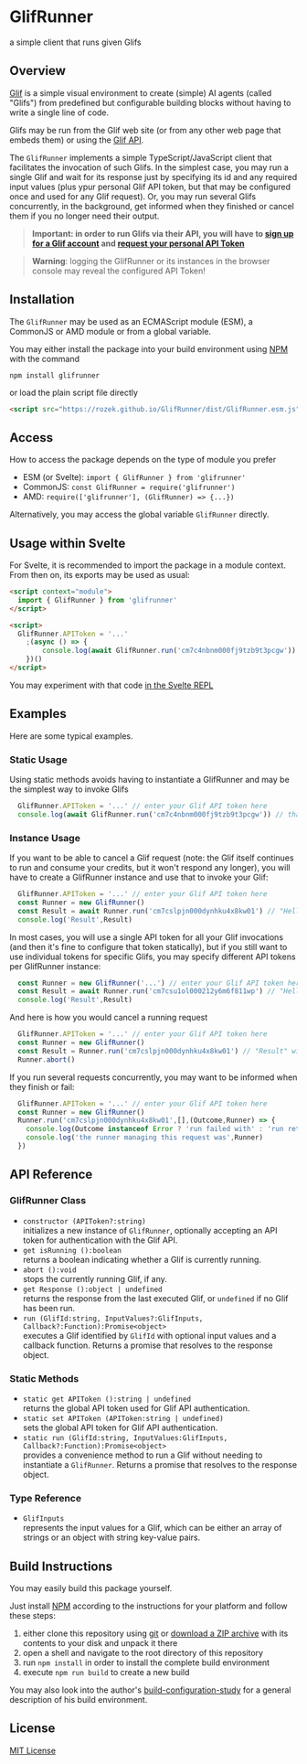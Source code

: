 # GlifRunner #

a simple client that runs given Glifs

## Overview ##

[Glif](https://glif.app/glifs) is a simple visual environment to create (simple) AI agents (called "Glifs") from predefined but configurable building blocks without having to write a single line of code.

Glifs may be run from the Glif web site (or from any other web page that embeds them) or using the [Glif API](https://docs.glif.app/api/getting-started#running-glifs-using-the-simple-api).

The `GlifRunner` implements a simple TypeScript/JavaScript client that facilitates the invocation of such Glifs. In the simplest case, you may run a single Glif and wait for its response just by specifying its id and any required input values (plus ypur personal Glif API token, but that may be configured once and used for any Glif request). Or, you may run several Glifs concurrently, in the background, get informed when they finished or cancel them if you no longer need their output.

> **Important: in order to run Glifs via their API, you will have to [sign up for a Glif account](https://glif.app/signin) and [request your personal API Token](https://glif.app/settings/api-tokens)**

> **Warning**: logging the GlifRunner or its instances in the browser console may reveal the configured API Token!

## Installation ##

The `GlifRunner` may be used as an ECMAScript module (ESM), a CommonJS or AMD module or from a global variable.

You may either install the package into your build environment using [NPM](https://docs.npmjs.com/) with the command

```
npm install glifrunner
```

or load the plain script file directly

```html
<script src="https://rozek.github.io/GlifRunner/dist/GlifRunner.esm.js"></script>
```

## Access ##

How to access the package depends on the type of module you prefer

* ESM (or Svelte): `import { GlifRunner } from 'glifrunner'`
* CommonJS: `const GlifRunner = require('glifrunner')`
* AMD: `require(['glifrunner'], (GlifRunner) => {...})`

Alternatively, you may access the global variable `GlifRunner` directly.

## Usage within Svelte ###

For Svelte, it is recommended to import the package in a module context. From then on, its exports may be used as usual:

```html
<script context="module">
  import { GlifRunner } from 'glifrunner'
</script>

<script>
  GlifRunner.APIToken = '...'
	;(async () => {
		console.log(await GlifRunner.run('cm7c4nbnm000fj9tzb9t3pcgw')) // that's my "Hello, World!" Glif
	})()
</script>
```

You may experiment with that code [in the Svelte REPL](https://svelte.dev/playground/ae2740d646bb46cc9c95f0fe38a1b25b?version=5.20.2)

## Examples ##

Here are some typical examples.

### Static Usage ###

Using static methods avoids having to instantiate a GlifRunner and may be the simplest way to invoke Glifs

```javascript
  GlifRunner.APIToken = '...' // enter your Glif API token here
  console.log(await GlifRunner.run('cm7c4nbnm000fj9tzb9t3pcgw')) // that's my "Hello, World!" Glif
```

### Instance Usage ###

If you want to be able to cancel a Glif request (note: the Glif itself continues to run and consume your credits, but it won't respond any longer), you will have to create a GlifRunner instance and use that to invoke your Glif:

```javascript
  GlifRunner.APIToken = '...' // enter your Glif API token here
  const Runner = new GlifRunner()
  const Result = await Runner.run('cm7cslpjn000dynhku4x8kw01') // "Hello, Image!" delivering an image
  console.log('Result',Result)
```

In most cases, you will use a single API token for all your Glif invocations (and then it's fine to configure that token statically), but if you still want to use individual tokens for specific Glifs, you may specify different API tokens per GlifRunner instance:

```javascript
  const Runner = new GlifRunner('...') // enter your Glif API token here
  const Result = await Runner.run('cm7csu1ol000212y6m6f811wp') // "Hello, Audio!" delivering an audio file
  console.log('Result',Result)
```

And here is how you would cancel a running request

```javascript
  GlifRunner.APIToken = '...' // enter your Glif API token here
  const Runner = new GlifRunner()
  const Result = Runner.run('cm7cslpjn000dynhku4x8kw01') // "Result" will now be a Promise
  Runner.abort()
```

If you run several requests concurrently, you may want to be informed when they finish or fail:

```javascript
  GlifRunner.APIToken = '...' // enter your Glif API token here
  const Runner = new GlifRunner()
  Runner.run('cm7cslpjn000dynhku4x8kw01',[],(Outcome,Runner) => {
    console.log(Outcome instanceof Error ? 'run failed with' : 'run returned', Outcome)
    console.log('the runner managing this request was',Runner)
  })
```

## API Reference ##

### GlifRunner Class ###

* `constructor (APIToken?:string)`<br>initializes a new instance of `GlifRunner`, optionally accepting an API token for authentication with the Glif API.
* `get isRunning ():boolean`<br>returns a boolean indicating whether a Glif is currently running.
* `abort ():void`<br>stops the currently running Glif, if any.
* `get Response ():object | undefined`<br>returns the response from the last executed Glif, or `undefined` if no Glif has been run.
* `run (GlifId:string, InputValues?:GlifInputs, Callback?:Function):Promise<object>`<br>executes a Glif identified by `GlifId` with optional input values and a callback function. Returns a promise that resolves to the response object.

### Static Methods ###

* `static get APIToken ():string | undefined`<br>returns the global API token used for Glif API authentication.
* `static set APIToken (APIToken:string | undefined)`<br>sets the global API token for Glif API authentication.
* `static run (GlifId:string, InputValues:GlifInputs, Callback?:Function):Promise<object>`<br>provides a convenience method to run a Glif without needing to instantiate a `GlifRunner`. Returns a promise that resolves to the response object.

### Type Reference ###

* `GlifInputs`<br>represents the input values for a Glif, which can be either an array of strings or an object with string key-value pairs.

## Build Instructions ##

You may easily build this package yourself.

Just install [NPM](https://docs.npmjs.com/) according to the instructions for your platform and follow these steps:

1. either clone this repository using [git](https://git-scm.com/) or [download a ZIP archive](https://github.com/rozek/GlifRunner/archive/refs/heads/main.zip) with its contents to your disk and unpack it there 
2. open a shell and navigate to the root directory of this repository
3. run `npm install` in order to install the complete build environment
4. execute `npm run build` to create a new build

You may also look into the author's [build-configuration-study](https://github.com/rozek/build-configuration-study) for a general description of his build environment.

## License ##

[MIT License](LICENSE.md)
